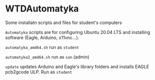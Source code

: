 # WTDAutomatyka
Some installatn scripts and files for student's computers

`Automatyka` scripts are for configuring Ubuntu 20.04 LTS and installing software (Eagle, Arduino, x11vnc...).

`automatyka_amd64.sh` run as `student`

`automatyka2_amd64.sh` run as `san` (admin)


`update` updates Arduino and Eagle's library folders and installs EAGLE pcb2gcode ULP. Run as `student`
